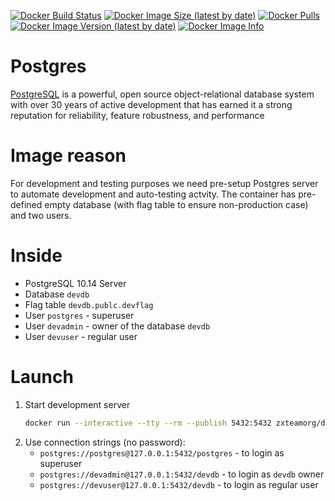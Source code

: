 [![Docker Build Status](https://img.shields.io/docker/build/zxteamorg/devel.postgres-10?label=Build%20Status)](https://hub.docker.com/r/zxteamorg/devel.postgres-10/builds)
[![Docker Image Size (latest by date)](https://img.shields.io/docker/image-size/zxteamorg/devel.postgres-10?label=Image%20Size)](https://hub.docker.com/r/zxteamorg/devel.postgres-10/tags)
[![Docker Pulls](https://img.shields.io/docker/pulls/zxteamorg/devel.postgres-10?label=Pulls)](https://hub.docker.com/r/zxteamorg/devel.postgres-10)
[![Docker Image Version (latest by date)](https://img.shields.io/docker/v/zxteamorg/devel.postgres-10?sort=semver&label=Version)](https://hub.docker.com/r/zxteamorg/devel.postgres-10/tags)
[![Docker Image Info](https://images.microbadger.com/badges/image/zxteamorg/devel.postgres-10.svg)](https://hub.docker.com/r/zxteamorg/devel.postgres-10/dockerfile)

# Postgres
[PostgreSQL](https://www.postgresql.org/) is a powerful, open source object-relational database system with over 30 years of active development that has earned it a strong reputation for reliability, feature robustness, and performance

# Image reason
For development and testing purposes we need pre-setup Postgres server to automate development and auto-testing actvity. The container has pre-defined empty database (with flag table to ensure non-production case) and two users.

# Inside
* PostgreSQL 10.14 Server
* Database `devdb`
* Flag table `devdb.publc.devflag`
* User `postgres` - superuser
* User `devadmin` - owner of the database `devdb`
* User `devuser` - regular user

# Launch
1. Start development server
	```bash
	docker run --interactive --tty --rm --publish 5432:5432 zxteamorg/devel.postgres-10
	```
1. Use connection strings (no password):
	* `postgres://postgres@127.0.0.1:5432/postgres` - to login as superuser
	* `postgres://devadmin@127.0.0.1:5432/devdb` - to login as `devdb` owner
	* `postgres://devuser@127.0.0.1:5432/devdb` - to login as regular user
